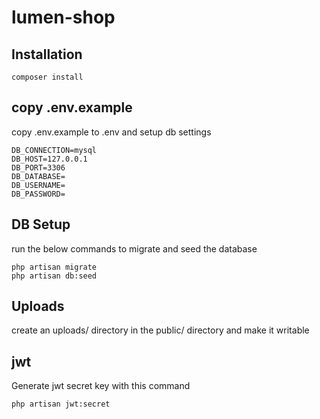 # lumen-shop
## Installation
`composer install`
## copy .env.example
copy .env.example to .env and setup db settings
```
DB_CONNECTION=mysql
DB_HOST=127.0.0.1
DB_PORT=3306
DB_DATABASE=
DB_USERNAME=
DB_PASSWORD=
```
## DB Setup
run the below commands to migrate and seed the database
```
php artisan migrate
php artisan db:seed
```
## Uploads
create an uploads/ directory in the public/ directory and make it writable

## jwt 
Generate jwt secret key with this command
```
php artisan jwt:secret
```
